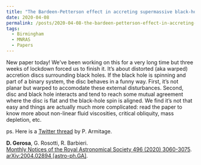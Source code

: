 ```yaml
---
title: "The Bardeen-Petterson effect in accreting supermassive black-hole binaries: a systematic approach"
date: 2020-04-08
permalink: /posts/2020-04-08-the-bardeen-petterson-effect-in-accreting-supermassive-black-hole-binaries-a-systematic-approach
tags:
  - Birmingham
  - MNRAS
  - Papers
---
```


New paper today! We’ve been working on this for a very long time but three weeks of lockdown forced us to finish it. It’s about distorted (aka warped) accretion discs surrounding black holes. If the black hole is spinning and part of a binary system, the disc behaves in a funny way. First, it’s not planar but warped to accomodate these external disturbances. Second, disc and black hole interacts and tend to reach some mutual agreement where the disc is flat and the black-hole spin is aligned. We find it’s not that easy and things are actually much more complicated: read the paper to know more about non-linear fluid viscosities, critical obliquity, mass depletion, etc.

ps. Here is a [Twitter thread](<https://twitter.com/philip_armitage/status/1248393899120287747>) by P. Armitage.

**D. Gerosa**, G. Rosotti, R. Barbieri.\
[Monthly Notices of the Royal Astronomical Society 496 (2020) 3060-3075](https://doi.org/10.1093/mnras/staa1693). [arXiv:2004.02894 [astro-ph.GA]](https://arxiv.org/abs/2004.02894).